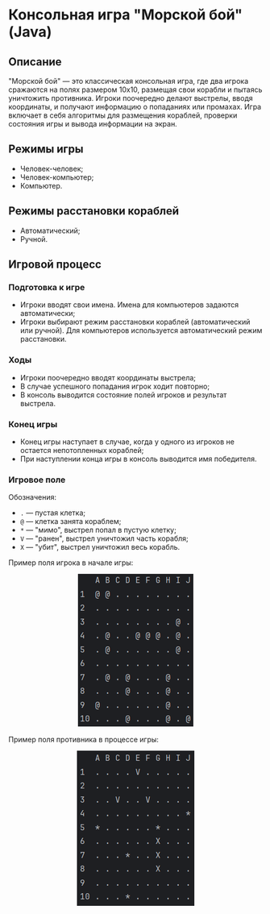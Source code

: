 # Консольная игра "Морской бой" (Java)

## Описание

"Морской бой" — это классическая консольная игра, 
где два игрока сражаются на полях размером 10x10, размещая свои 
корабли и пытаясь уничтожить противника. Игроки поочередно делают 
выстрелы, вводя координаты, и получают информацию о попаданиях или 
промахах. Игра включает в себя алгоритмы для размещения кораблей, 
проверки состояния игры и вывода информации на экран.

## Режимы игры
- Человек-человек;
- Человек-компьютер;
- Компьютер.

## Режимы расстановки кораблей
- Автоматический;
- Ручной.

## Игровой процесс

### Подготовка к игре
- Игроки вводят свои имена. Имена для компьютеров задаются автоматически;
- Игроки выбирают режим расстановки кораблей (автоматический или ручной).
Для компьютеров используется автоматический режим расстановки.

### Ходы
- Игроки поочередно вводят координаты выстрела;
- В случае успешного попадания игрок ходит повторно;
- В консоль выводится состояние полей игроков и результат выстрела.

### Конец игры
- Конец игры наступает в случае, когда у одного из игроков не остается
непотопленных кораблей;
- При наступлении конца игры в консоль выводится имя победителя.

### Игровое поле

Обозначения:
- `.` — пустая клетка;
- `@` — клетка занята кораблем;
- `*` — "мимо", выстрел попал в пустую клетку;
- `V` — "ранен", выстрел уничтожил часть корабля;
- `X` — "убит", выстрел уничтожил весь корабль.

Пример поля игрока в начале игры:
<p align="center"><img src="src/main/resources/images/StartGameField.PNG" alt="StartGameField"></p>

Пример поля противника в процессе игры:
<p align="center"><img src="src/main/resources/images/EnemyField.PNG" alt="StartGameField"></p>
